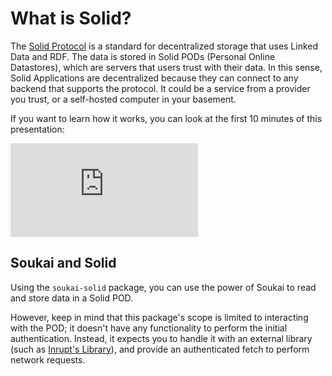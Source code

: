 # What is Solid?

The [Solid Protocol](https://solidproject.org) is a standard for decentralized storage that uses Linked Data and RDF. The data is stored in Solid PODs (Personal Online Datastores), which are servers that users trust with their data. In this sense, Solid Applications are decentralized because they can connect to any backend that supports the protocol. It could be a service from a provider you trust, or a self-hosted computer in your basement.

If you want to learn how it works, you can look at the first 10 minutes of this presentation:

<iframe class="aspect-video w-full" src="https://www.youtube.com/embed/kPzhykRVDuI?si=p2u8CE5qBrnzNs0Z" title="From Zero to Hero with Solid" frameborder="0" allow="accelerometer; autoplay; clipboard-write; encrypted-media; gyroscope; picture-in-picture; web-share" referrerpolicy="strict-origin-when-cross-origin" allowfullscreen></iframe>

## Soukai and Solid

Using the `soukai-solid` package, you can use the power of Soukai to read and store data in a Solid POD.

However, keep in mind that this package's scope is limited to interacting with the POD; it doesn't have any functionality to perform the initial authentication. Instead, it expects you to handle it with an external library (such as [Inrupt's Library](https://github.com/inrupt/solid-client-authn-js)), and provide an authenticated fetch to perform network requests.
